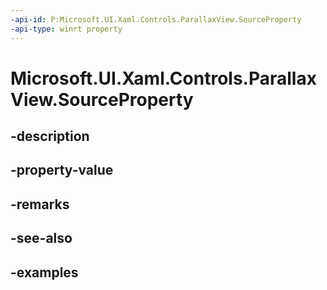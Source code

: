 ```yaml
---
-api-id: P:Microsoft.UI.Xaml.Controls.ParallaxView.SourceProperty
-api-type: winrt property
---
```


<!-- Property syntax.
public DependencyProperty SourceProperty { get; }
-->

# Microsoft.UI.Xaml.Controls.ParallaxView.SourceProperty

## -description

## -property-value

## -remarks

## -see-also

## -examples

